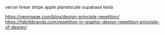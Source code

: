vercel
linear
stripe
apple
planetscale
supabase
tesla

https://venngage.com/blog/design-principle-repetition/
https://fabrikbrands.com/repetition-in-graphic-design-repetition-principle-of-design/
